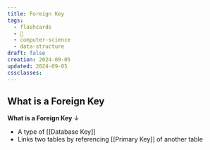 ```yaml
---
title: Foreign Key
tags:
  - flashcards
  - 🌱
  - computer-science
  - data-structure
draft: false
creation: 2024-09-05
updated: 2024-09-05
cssclasses:
---
```

## What is a Foreign Key

**What is a Foreign Key**
↓
- A type of [[Database Key]]
- Links two tables by referencing [[Primary Key]] of another table
<!--SR:!2024-12-13,4,270-->
